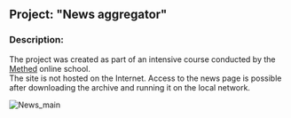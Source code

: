 ## Project: "News aggregator"  

### Description:  
The project was created as part of an intensive course conducted by the [Methed](https://methed.ru/) online school.  
The site is not hosted on the Internet. Access to the news page is possible after downloading the archive and running it on the local network.  

![News_main](https://user-images.githubusercontent.com/95621680/169003081-82205282-f16f-483a-aa7d-81f00bf94c2e.JPG)
